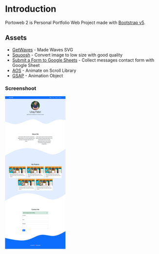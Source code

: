# Introduction

Portoweb 2 is Personal Portfolio Web Project made with [Bootstrap v5](https://getbootstrap.com/docs/5.1/getting-started/introduction/).

## Assets

- [GetWaves](https://getwaves.io/) - Made Waves SVG
- [Squoosh](https://squoosh.app/) - Convert image to low size with good quality
- [Submit a Form to Google Sheets](https://github.com/jamiewilson/form-to-google-sheets) - Collect messages contact form with Google Sheet
- [AOS](https://michalsnik.github.io/aos/) - Animate on Scroll Library
- [GSAP](https://greensock.com/) - Animation Object

### Screenshoot

<img src="ss-v1.1.png" height="500" alt="Portoweb2 v1.1"/>
